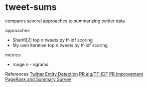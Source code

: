 tweet-sums
==========

compares several approaches to summarizing twitter data

approaches
- Sharifi[2] top n tweets by tf-idf scoring  
- My own iterative top n tweets by tf-idf scoring

metrics
- rouge n - ngrams

References
[Twitter Entity Detection](http://www.aclweb.org/anthology/N/N13/N13-1122.pdf)
[PR alg/TF-IDF](http://www.cs.uccs.edu/~jkalita/papers/2010/SharifiBeauxSocialcom2010.pdf)
[PR Improvement](http://www.cs.uccs.edu/~jkalita/papers/2013/JuddJoelNAACL-HLT2013.pdf)  
[PageRank and Summary Survey](http://www.aclweb.org/anthology/W/W13/W13-11.pdf#page=30)
